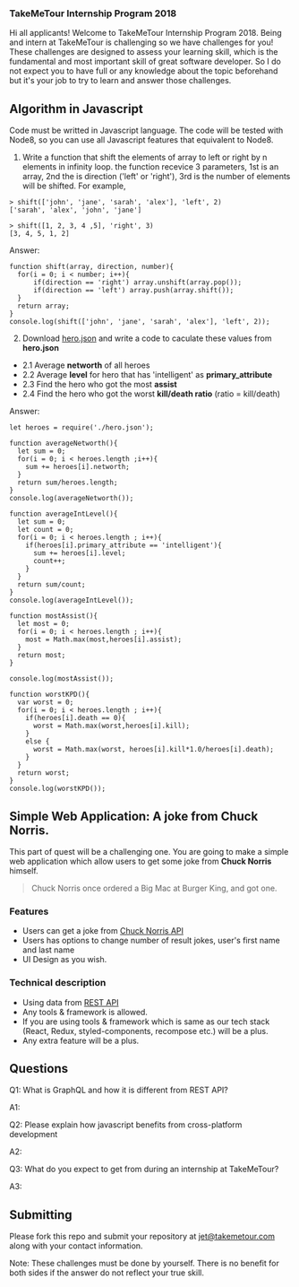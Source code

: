 ### TakeMeTour Internship Program 2018

Hi all applicants! Welcome to TakeMeTour Internship Program 2018. Being and intern at TakeMeTour is challenging so we have challenges for you! These challenges are designed to assess your learning skill, which is the fundamental and most important skill of great software developer. So I do not expect you to have full or any knowledge about the topic beforehand but it's your job to try to learn and answer those challenges.

## Algorithm in Javascript
Code must be writted in Javascript language. The code will be tested with Node8, so you can use all Javascript features that equivalent to Node8.

1. Write a function that shift the elements of array to left or right by n elements in infinity loop. the function recevice 3 parameters, 1st is an array, 2nd the is direction ('left' or 'right'), 3rd is the number of elements will be shifted. For example,
```
> shift(['john', 'jane', 'sarah', 'alex'], 'left', 2)
['sarah', 'alex', 'john', 'jane']

> shift([1, 2, 3, 4 ,5], 'right', 3)
[3, 4, 5, 1, 2]
```

Answer:

```
function shift(array, direction, number){
  for(i = 0; i < number; i++){
      if(direction == 'right') array.unshift(array.pop());
      if(direction == 'left') array.push(array.shift());
  }
  return array;
}
console.log(shift(['john', 'jane', 'sarah', 'alex'], 'left', 2));
```
2. Download [hero.json](https://github.com/takemetour/job-quest-intern-2018/blob/master/hero.json) and write a code to caculate these values from **hero.json**
- 2.1 Average **networth** of all heroes
- 2.2 Average **level** for hero that has 'intelligent' as **primary_attribute**
- 2.3 Find the hero who got the most **assist**
- 2.4 Find the hero who got the worst **kill/death ratio** (ratio = kill/death)

Answer:
```
let heroes = require('./hero.json');

function averageNetworth(){
  let sum = 0;
  for(i = 0; i < heroes.length ;i++){
    sum += heroes[i].networth;
  }
  return sum/heroes.length;
}
console.log(averageNetworth());

function averageIntLevel(){
  let sum = 0;
  let count = 0;
  for(i = 0; i < heroes.length ; i++){
    if(heroes[i].primary_attribute == 'intelligent'){
      sum += heroes[i].level;
      count++;
    }
  }
  return sum/count;
}
console.log(averageIntLevel());

function mostAssist(){
  let most = 0;
  for(i = 0; i < heroes.length ; i++){
    most = Math.max(most,heroes[i].assist);
  }
  return most;
}

console.log(mostAssist());

function worstKPD(){
  var worst = 0;
  for(i = 0; i < heroes.length ; i++){
    if(heroes[i].death == 0){
      worst = Math.max(worst,heroes[i].kill);
    }
    else {
      worst = Math.max(worst, heroes[i].kill*1.0/heroes[i].death);
    }
  }
  return worst;
}
console.log(worstKPD());
```

## Simple Web Application: A joke from Chuck Norris.

This part of quest will be a challenging one. You are going to make a simple web application which allow users to get some joke from **Chuck Norris** himself.

> Chuck Norris once ordered a Big Mac at Burger King, and got one.

### Features
- Users can get a joke from [Chuck Norris API](http://www.icndb.com/api/)
- Users has options to change number of result jokes, user's first name and last name
- UI Design as you wish.

### Technical description
- Using data from [REST API](http://www.icndb.com/api/)
- Any tools & framework is allowed.
- If you are using tools & framework which is same as our tech stack (React, Redux, styled-components, recompose etc.) will be a plus.
- Any extra feature will be a plus.

## Questions
Q1: What is GraphQL and how it is different from REST API?

A1: <insert your answer here>


Q2: Please explain how javascript benefits from cross-platform development

A2: <insert your answer here>

Q3: What do you expect to get from during an internship at TakeMeTour?

A3: <insert your answer here>

## Submitting

Please fork this repo and submit your repository at jet@takemetour.com along with your contact information.

Note: These challenges must be done by yourself. There is no benefit for both sides if the answer do not reflect your true skill.
